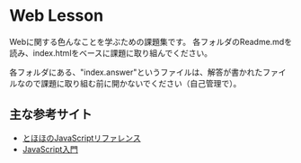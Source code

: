 # Web Lesson

Webに関する色んなことを学ぶための課題集です。
各フォルダのReadme.mdを読み、index.htmlをベースに課題に取り組んでください。

各フォルダにある、"index.answer"というファイルは、解答が書かれたファイルなので課題に取り組む前に開かないでください（自己管理で）。

## 主な参考サイト
* [とほほのJavaScriptリファレンス](http://www.tohoho-web.com/js/)
* [JavaScript入門](http://www.pori2.net/js/)
